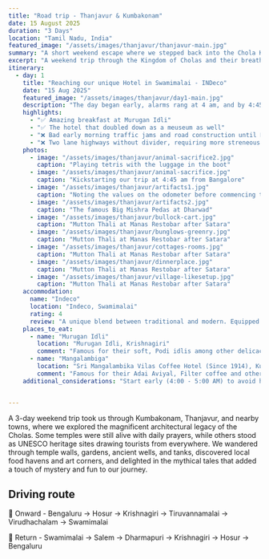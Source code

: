 ```yaml
---
title: "Road trip - Thanjavur & Kumbakonam"
date: 15 August 2025
duration: "3 Days"
location: "Tamil Nadu, India"
featured_image: "/assets/images/thanjavur/thanjavur-main.jpg"
summary: "A short weekend escape where we stepped back into the Chola Kingdom’s past — walking through their magnificent temples, marveling at the architecture, and soaking in stories, both mythical and real, that brought history alive"
excerpt: "A weekend trip through the Kingdom of Cholas and their breathtaking temple architectures and stories that helped us imagine the past more vividly"
itinerary:
  - day: 1
    title: "Reaching our unique Hotel in Swamimalai - INDeco"
    date: "15 Aug 2025"
    featured_image: "/assets/images/thanjavur/day1-main.jpg"
    description: "The day began early, alarms rang at 4 am, and by 4:45 we were on the road. The excitement of the trip was quickly tested by the heavy traffic around Hosur and Krishnagiri, which slowed us down. To make up for it, we stopped at Murugan Idli, where fluffy podi idlis and a sweet bowl of pongal set the perfect tone for the journey. After Krishnagiri, we took a two-lane highway. The road was manageable but required constant focus since there were no dividers. A tender coconut break and a quick fuel stop later, we drove straight to our stay for the weekend; Indeco Resort, Swamimalai. The resort itself was a destination. Built by Steve Borgia and his family, it blends a recreated village, a museum, and a resort into one experience, while generating employment for the local community. The lunch spread was a hearty mix of local dishes and a few North Indian flavors, after which we gave ourselves a short rest. The evening was all about exploration and fun. The kids first ran under a strong gush of water from the irrigation pump meant for the fields, and later cooled off in the pool. A savory local drink, somewhere between buttermilk and soup, refreshed us before we set out for more activities. A bullock cart ride through the property was followed by a guided tour, where stories of the resort’s unique origin came alive. We learned how the central reception hall had been relocated from Chennai after losing a case to real-estate developers, and how an underground tunnel was discovered during construction — one that once connected to an old weapons factory, possibly dating back to the Cholas. Though now flooded with Cauvery water, peeking into it was like looking into a slice of buried history. As night fell, we drove into Kumbakonam for dinner at Mangalambiga, a simple eatery that surprised us with its flavors. From rava onion dosa and Adai Aviyal to poori with aloo masala, topped off with an unforgettable filter coffee — it was the perfect end to a long first day. The drive from Bangalore to Kumbakonam took about 7.5 to 8 hours in all, and though tiring, it felt rewarding. We returned to the resort full, happy, and ready for the adventures of Day Two."
    highlights:
      - "✅ Amazing breakfast at Murugan Idli"
      - "✅ The hotel that doubled down as a meuseum as well"
      - "❌ Bad early morning traffic jams and road construction until Krishnagiri"
      - "❌ Two lane highways without divider, requiring more streneous driving"
    photos:
      - image: "/assets/images/thanjavur/animal-sacrifice2.jpg"
        caption: "Playing tetris with the luggage in the boot"
      - image: "/assets/images/thanjavur/animal-sacrifice.jpg"
        caption: "Kickstarting our trip at 4:45 am from Bangalore"
      - image: "/assets/images/thanjavur/artifacts1.jpg"
        caption: "Noting the values on the odometer before commencing the trip"
      - image: "/assets/images/thanjavur/artifacts2.jpg"
        caption: "The famous Big Mishra Pedas at Dharwad"
      - image: "/assets/images/thanjavur/bullock-cart.jpg"
        caption: "Mutton Thali at Manas Restobar after Satara"
      - image: "/assets/images/thanjavur/bunglows-greenry.jpg"
        caption: "Mutton Thali at Manas Restobar after Satara"
      - image: "/assets/images/thanjavur/cottages-rooms.jpg"
        caption: "Mutton Thali at Manas Restobar after Satara"
      - image: "/assets/images/thanjavur/dinnerplace.jpg"
        caption: "Mutton Thali at Manas Restobar after Satara"
      - image: "/assets/images/thanjavur/village-likesetup.jpg"
        caption: "Mutton Thali at Manas Restobar after Satara"
    accommodation:
      name: "Indeco"
      location: "Indeco, Swamimalai"
      rating: 4
      review: "A unique blend between traditional and modern. Equipped with history, essential comforts and yet taking an approach of more traditional setting by evolving villages into a modern day resort generating local employment and livlihood on multiple fronts"
    places_to_eat:
      - name: "Murugan Idli"
        location: "Murugan Idli, Krishnagiri"
        comment: "Famous for their soft, Podi idlis among other delicacies like Sweet Pongal. Both are a must try"
      - name: "Mangalambiga"
        location: "Sri Mangalambika Vilas Coffee Hotel (Since 1914), Kumbakonam"
        comment: "Famous for their Adai Aviyal, Filter coffee and other local delicacies"
    additional_considerations: "Start early (4:00 - 5:00 AM) to avoid heavy traffic while exiting bangalore especially since road construction is going on (Was under construction at the time of this writing in August 2025)"


---
```


A 3-day weekend trip took us through Kumbakonam, Thanjavur, and nearby towns, where we explored the magnificent architectural legacy of the Cholas. Some temples were still alive with daily prayers, while others stood as UNESCO heritage sites drawing tourists from everywhere. We wandered through temple walls, gardens, ancient wells, and tanks, discovered local food havens and art corners, and delighted in the mythical tales that added a touch of mystery and fun to our journey.

## Driving route 

🚗 Onward - Bengaluru -> Hosur -> Krishnagiri -> Tiruvannamalai -> Virudhachalam -> Swamimalai

🚗 Return - Swamimalai -> Salem -> Dharmapuri -> Krishnagiri -> Hosur -> Bengaluru